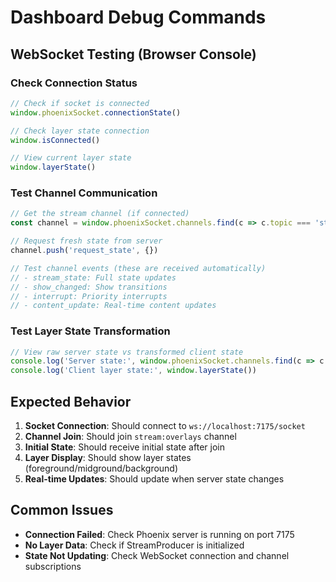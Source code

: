 # Dashboard Debug Commands

## WebSocket Testing (Browser Console)

### Check Connection Status
```javascript
// Check if socket is connected
window.phoenixSocket.connectionState()

// Check layer state connection
window.isConnected()

// View current layer state
window.layerState()
```

### Test Channel Communication
```javascript
// Get the stream channel (if connected)
const channel = window.phoenixSocket.channels.find(c => c.topic === 'stream:overlays')

// Request fresh state from server
channel.push('request_state', {})

// Test channel events (these are received automatically)
// - stream_state: Full state updates
// - show_changed: Show transitions
// - interrupt: Priority interrupts
// - content_update: Real-time content updates
```

### Test Layer State Transformation
```javascript
// View raw server state vs transformed client state
console.log('Server state:', window.phoenixSocket.channels.find(c => c.topic === 'stream:overlays').state)
console.log('Client layer state:', window.layerState())
```

## Expected Behavior

1. **Socket Connection**: Should connect to `ws://localhost:7175/socket`
2. **Channel Join**: Should join `stream:overlays` channel
3. **Initial State**: Should receive initial state after join
4. **Layer Display**: Should show layer states (foreground/midground/background)
5. **Real-time Updates**: Should update when server state changes

## Common Issues

- **Connection Failed**: Check Phoenix server is running on port 7175
- **No Layer Data**: Check if StreamProducer is initialized
- **State Not Updating**: Check WebSocket connection and channel subscriptions